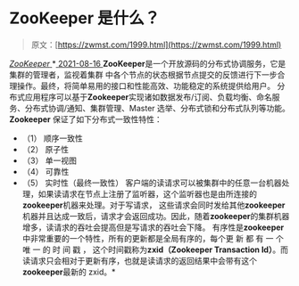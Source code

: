 <!--yml
category: 未分类
date: 0001-01-01 00:00:00
-->

# ZooKeeper 是什么？

> 原文：[https://zwmst.com/1999.html](https://zwmst.com/1999.html)

   [ *ZooKeeper* ](https://zwmst.com/zookeeper)*[ <time datetime="2021-08-16T17:22:28+08:00"> 2021-08-16 </time> ](https://zwmst.com/1999.html)  **ZooKeeper**是一个开放源码的分布式协调服务，它是集群的管理者，监视着集群
中各个节点的状态根据节点提交的反馈进行下一步合理操作。最终，将简单易用的接口和性能高效、功能稳定的系统提供给用户。
分布式应用程序可以基于**Zookeeper**实现诸如数据发布/订阅、负载均衡、命名服
务、分布式协调/通知、集群管理、Master 选举、分布式锁和分布式队列等功能。
**Zookeeper** 保证了如下分布式一致性特性：

*   （1） 顺序一致性
*   （2） 原子性
*   （3） 单一视图
*   （4） 可靠性
*   （5） 实时性（最终一致性）
    客户端的读请求可以被集群中的任意一台机器处理，如果读请求在节点上注册了监听器，这个监听器也是由所连接的**zookeeper**机器来处理。对于写请求， 这些请求会同时发给其他**zookeeper**机器并且达成一致后，请求才会返回成功。因此，随着**zookeeper**的集群机器增多，读请求的吞吐会提高但是写请求的吞吐会下降。
    有序性是**zookeeper** 中非常重要的一个特性，所有的更新都是全局有序的，每个更 新 都 有 一 个 唯 一 的 时 间 戳 ， 这个时间戳称为**zxid（Zookeeper
    Transaction Id）**。而读请求只会相对于更新有序，也就是读请求的返回结果中会带有这个**zookeeper**最新的 zxid。*